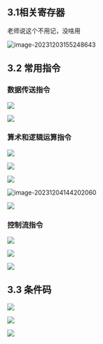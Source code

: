 ## 3.1相关寄存器

老师说这个不用记，没啥用

![image-20231203155248643](/Users/yuebinghui/Documents/program/github/note/images/image-20231203155248643.png)

## 3.2 常用指令

### 数据传送指令

![](/Users/yuebinghui/Documents/program/github/note/images/image-20231203160416820.png)

![](/Users/yuebinghui/Documents/program/github/note/images/image-20231203160459020.png)

### 算术和逻辑运算指令

![](/Users/yuebinghui/Documents/program/github/note/images/image-20231203160948921.png)

![](/Users/yuebinghui/Documents/program/github/note/images/image-20231204135338881.png)

![](/Users/yuebinghui/Documents/program/github/note/images/image-20231204144140567.png)

![image-20231204144202060](/Users/yuebinghui/Documents/program/github/note/images/image-20231204144202060.png)

![](/Users/yuebinghui/Documents/program/github/note/images/image-20231204135908936.png)

### 控制流指令

![](/Users/yuebinghui/Documents/program/github/note/images/image-20231204141038304.png)

![](/Users/yuebinghui/Documents/program/github/note/images/image-20231204141711786.png)

![](/Users/yuebinghui/Documents/program/github/note/images/image-20231204142029348.png)

## 3.3 条件码

![](/Users/yuebinghui/Documents/program/github/note/images/image-20231204142725269.png)

![](/Users/yuebinghui/Documents/program/github/note/images/image-20231204143807484.png)

![](/Users/yuebinghui/Documents/program/github/note/images/image-20231204144053661.png)